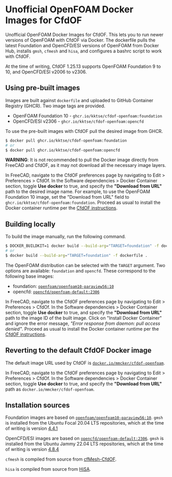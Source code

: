 # Unofficial OpenFOAM Docker Images for CfdOF

Unofficial OpenFOAM Docker Images for CfdOF. This lets you to run newer
versions of OpenFOAM with CfdOF via Docker. The dockerfile pulls the latest
Foundation and OpenCFD/ESI versions of OpenFOAM from Docker Hub, installs
`gmsh`, `cfmesh` and `hisa`, and configures a bashrc script to work with CfdOF.

At the time of writing, CfdOF 1.25.13 supports OpenFOAM Foundation 9 to 10, and
OpenCFD/ESI v2006 to v2306.

## Using pre-built images

Images are built against `dockerfile` and uploaded to GitHub Container Registry
(GHCR). Two image tags are provided.

- OpenFOAM Foundation 10 - `ghcr.io/kktse/cfdof-openfoam:foundation`
- OpenCFD/ESI v2306 - `ghcr.io/kktse/cfdof-openfoam:opencfd`

To use the pre-built images with CfdOF pull the desired image from GHCR.

```bash
$ docker pull ghcr.io/kktse/cfdof-openfoam:foundation
# or
$ docker pull ghcr.io/kktse/cfdof-openfoam:opencfd
```

**WARNING**: It is not recommended to pull the Docker image directly from
FreeCAD and CfdOF, as it may not download all the necessary image layers.

In FreeCAD, navigate to the CfdOF preferences page by navigating to Edit >
Preferences > CfdOf. In the Software dependencies > Docker Container section,
toggle **Use docker** to true, and specify the **"Download from URL"** path to
the desired image name. For example, to use the OpenFOAM Foundation 10 image,
set the "Download from URL" field to `ghcr.io/kktse/cfdof-openfoam:foundation`.
Proceed as usual to install the Docker container runtime per the [CfdOF
instructions](cfdof-docker-instructions).

## Building locally

To build the image manually, run the following command.

```bash
$ DOCKER_BUILDKIT=1 docker build --build-arg="TARGET=foundation" -f dockerfile .
# or
$ docker build --build-arg="TARGET=foundation" -f dockerfile .
```

The OpenFOAM distribution can be selected with the `TARGET` argument. Two
options are available: `foundation` and `opencfd`. These correspond to the
following base images:

- foundation: [`openfoam/openfoam10-paraview56:10`](https://hub.docker.com/r/openfoam/openfoam10-paraview510)
- opencfd: [`opencfd/openfoam-default:2306`](https://hub.docker.com/r/opencfd/openfoam-default)

In FreeCAD, navigate to the CfdOF preferences page by navigating to Edit >
Preferences > CfdOf. In the Software dependencies > Docker Container section,
toggle **Use docker** to true, and specify the **"Download from URL"** path to
the image ID of the built image. Click on "Install Docker Container" and ignore
the error message, _"Error response from daemon: pull access denied"_. Proceed
as usual to install the Docker container runtime per the [CfdOF
instructions](cfdof-docker-instructions).

## Reverting to the default CfdOF Docker image

The default image URL used by CfdOF is
[`docker.io/mmcker/cfdof-openfoam`](https://hub.docker.com/r/mmcker/cfdof-openfoam).

In FreeCAD, navigate to the CfdOF preferences page by navigating to Edit >
Preferences > CfdOf. In the Software dependencies > Docker Container section,
toggle **Use docker** to true, and specify the **"Download from URL"** path as
`docker.io/mmcker/cfdof-openfoam`.

## Installation sources

Foundation images are based on [`openfoam/openfoam10-paraview56:10`](https://hub.docker.com/r/openfoam/openfoam10-paraview510). `gmsh` is installed from the Ubuntu Focal 20.04 LTS repositories, which at the time of writing is version [4.4.1](https://packages.ubuntu.com/focal/gmsh)

OpenCFD/ESI images are based on [`opencfd/openfoam-default:2306`](https://hub.docker.com/r/opencfd/openfoam-default). `gmsh` is installed from the Ubuntu Jammy 22.04 LTS repositories, which at the time of writing is version [4.8.4](https://packages.ubuntu.com/jammy/gmsh)

`cfmesh` is compiled from source from [cfMesh-CfdOF](https://sourceforge.net/projects/cfmesh-cfdof/).

`hisa` is compiled from source from [HiSA](https://sourceforge.net/projects/hisa).

[cfdof-docker-instructions]: https://github.com/jaheyns/CfdOF?tab=readme-ov-file#docker-container-install
